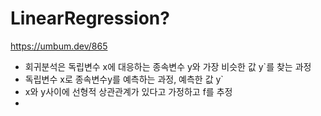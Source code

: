 # LinearRegression?
https://umbum.dev/865
- 회귀분석은 독립변수 x에 대응하는 종속변수 y와 가장 비슷한 값 y`를 찾는 과정
- 독립변수 x로 종속변수y를 예측하는 과정, 예측한 값 y`
- x와 y사이에 선형적 상관관계가 있다고 가정하고 f를 추정
- 